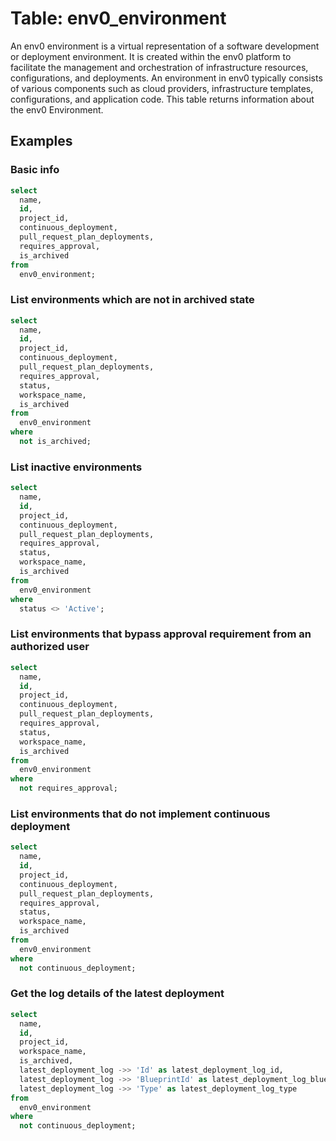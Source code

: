 # Table: env0_environment

An env0 environment is a virtual representation of a software development or deployment environment. It is created within the env0 platform to facilitate the management and orchestration of infrastructure resources, configurations, and deployments. An environment in env0 typically consists of various components such as cloud providers, infrastructure templates, configurations, and application code. This table returns information about the env0 Environment.

## Examples

### Basic info

```sql
select
  name,
  id,
  project_id,
  continuous_deployment,
  pull_request_plan_deployments,
  requires_approval,
  is_archived
from
  env0_environment;
```

### List environments which are not in archived state

```sql
select
  name,
  id,
  project_id,
  continuous_deployment,
  pull_request_plan_deployments,
  requires_approval,
  status,
  workspace_name,
  is_archived
from
  env0_environment
where
  not is_archived;
```

### List inactive environments

```sql
select
  name,
  id,
  project_id,
  continuous_deployment,
  pull_request_plan_deployments,
  requires_approval,
  status,
  workspace_name,
  is_archived
from
  env0_environment
where
  status <> 'Active';
```

### List environments that bypass approval requirement from an authorized user

```sql
select
  name,
  id,
  project_id,
  continuous_deployment,
  pull_request_plan_deployments,
  requires_approval,
  status,
  workspace_name,
  is_archived
from
  env0_environment
where
  not requires_approval;
```

### List environments that do not implement continuous deployment

```sql
select
  name,
  id,
  project_id,
  continuous_deployment,
  pull_request_plan_deployments,
  requires_approval,
  status,
  workspace_name,
  is_archived
from
  env0_environment
where
  not continuous_deployment;
```

### Get the log details of the latest deployment

```sql
select
  name,
  id,
  project_id,
  workspace_name,
  is_archived,
  latest_deployment_log ->> 'Id' as latest_deployment_log_id,
  latest_deployment_log ->> 'BlueprintId' as latest_deployment_log_blueprint_id,
  latest_deployment_log ->> 'Type' as latest_deployment_log_type
from
  env0_environment
where
  not continuous_deployment;
```
